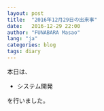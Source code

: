 ```yaml
---
layout: post
title:  "2016年12月29日の出来事"
date:   2016-12-29 22:00
author: "FUNABARA Masao"
lang: "ja"
categories: blog
tags: diary
---
```


本日は、

* システム開発

を行いました。
